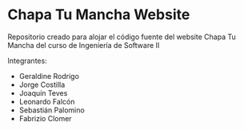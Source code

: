 # Chapa Tu Mancha Website

Repositorio creado para alojar el código fuente del website Chapa Tu Mancha del curso de Ingeniería de Software II

Integrantes:
- Geraldine Rodrigo
- Jorge Costilla
- Joaquín Teves
- Leonardo Falcón
- Sebastián Palomino
- Fabrizio Clomer